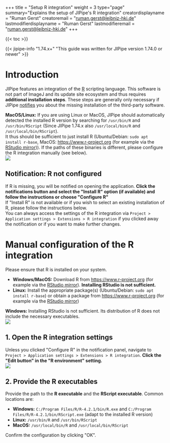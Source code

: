 +++
title = "Setup R integration"
weight = 3
type="page"
summary="Explains the setup of JIPipe's R integration"
creatordisplayname = "Ruman Gerst"
creatoremail = "ruman.gerst@leibniz-hki.de"
lastmodifierdisplayname = "Ruman Gerst"
lastmodifieremail = "ruman.gerst@leibniz-hki.de"
+++

{{< toc >}}

{{< jipipe-info "1.74.x+" "This guide was written for JIPipe version 1.74.0 or newer" >}}

# Introduction

JIPipe features an integration of the [R](https://www.r-project.org) scripting language. This software is not part of ImageJ and its update site ecosystem and thus requires **additional installation steps**. These steps are generally only necessary if JIPipe [notifies](/installation/third-party) you about the missing installation of the third-party software.

<div class="notices info" >
    <strong>MacOS/Linux:</strong> If you are using Linux or MacOS, JIPipe should automatically detected the installed R version by searching for <code>/usr/bin/R</code> and <code>/usr/bin/RScript</code> (Since JIPipe 1.74.x also <code>/usr/local/bin/R</code> and <code>/usr/local/bin/RScript</code>).<br/>It thus should be sufficient to just install R (Ubuntu/Debian: <code>sudo apt install r-base</code>, MacOS: <a href="https://www.r-project.org" target="_blank">https://www.r-project.org</a> (for example via the <a href="https://cran.rstudio.com" target="_blank">RStudio mirror</a>)). If the paths of these binaries is different, please configure the R integration manually (see below).
</div>

<div class=tutorial-list>
  <div class="tutorial-item">
    <div class="tutorial-item-img"><img src="/img/installation/third_party_r_notification.png" /></div>
    <div class="tutorial-item-content">
    <h2>Notification: R not configured</h2>
    If R is missing, you will be notified on opening the application. 
    <strong>Click the notifications button and select the "Install R" option (if available) and follow the instructions or choose "Configure R"</strong>
    <div class="notices info" >
    If "Install R" is not available or if you wish to select an existing installation of R, please follow the instructions below.
    </div>
    <div class="notices info" >
    You can always access the settings of the R integration via <code>Project &gt; Application settings &gt; Extensions &gt; R integration</code> if you clicked away the notification or if you want to make further changes.
    </div>
    </div>
  </div>
</div>

# Manual configuration of the R integration

<div class="notices info" >
    Please ensure that R is installed on your system.
    <ul>
        <li><strong>Windows/MacOS:</strong> Download R from <a href="https://www.r-project.org" target="_blank">https://www.r-project.org</a> (for example via the <a href="https://cran.rstudio.com" target="_blank">RStudio mirror</a>). <strong>Installing RStudio is not sufficient.</strong></li>
        <li><strong>Linux:</strong> Install the appropriate package(s) (Ubuntu/Debian: <code>sudo apt install r-base</code>) or obtain a package from <a href="https://www.r-project.org" target="_blank">https://www.r-project.org</a> (for example via the <a href="https://cran.rstudio.com" target="_blank">RStudio mirror</a>)</li>
    </ul>
</div>
<div class="notices warning" >
    <strong>Windows: </strong> Installing RStudio is not sufficient. Its distribution of R does not include the necessary executables.
</div>

<div class=tutorial-list>
  <div class="tutorial-item">
    <div class="tutorial-item-img"><img src="/img/installation/third_party_r_settings.png" /></div>
    <div class="tutorial-item-content">
    <h2>1. Open the R integration settings</h2>
    Unless you clicked "Configure R" in the notification panel, navigate to <code>Project &gt; Application settings &gt; Extensions &gt; R integration</code>.
    <strong>Click the "Edit button" in the "R environment" setting.</strong>
    </div>
  </div>
  <div class="tutorial-item">
    <div class="tutorial-item-img"><img src="/img/installation/third_party_r_settings_edit.png" /></div>
    <div class="tutorial-item-content">
    <h2>2. Provide the R executables</h2>
    Provide the path to the <strong>R executable</strong> and the <strong>RScript executable</strong>.
    Common locations are:
    <ul>
        <li><strong>Windows:</strong> <code>C:/Program Files/R/R-4.2.1/bin/R.exe</code> and <code>C:/Program Files/R/R-4.2.1/bin/RScript.exe</code> (adapt to the installed R version)
        <li><strong>Linux:</strong> <code>/usr/bin/R</code> and <code>/usr/bin/RScript</code>    
        <li><strong>MacOS:</strong> <code>/usr/local/bin/R</code> and <code>/usr/local/bin/RScript</code>    
    </ul>
    Confirm the configuration by clicking "OK".
    </div>
  </div>
</div>